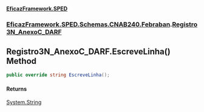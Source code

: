 #### [EficazFramework.SPED](EficazFrameworkSPED.md 'EficazFramework SPED')
### [EficazFramework.SPED.Schemas.CNAB240.Febraban](EficazFramework.SPED.Schemas.CNAB240.Febraban.md 'EficazFramework.SPED.Schemas.CNAB240.Febraban').[Registro3N_AnexoC_DARF](EficazFramework.SPED.Schemas.CNAB240.Febraban/Registro3N_AnexoC_DARF.md 'EficazFramework.SPED.Schemas.CNAB240.Febraban.Registro3N_AnexoC_DARF')

## Registro3N_AnexoC_DARF.EscreveLinha() Method

```csharp
public override string EscreveLinha();
```

#### Returns
[System.String](https://docs.microsoft.com/en-us/dotnet/api/System.String 'System.String')